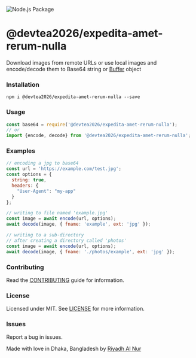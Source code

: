 ![Node.js Package](https://github.com/devtea2026/expedita-amet-rerum-nulla/workflows/Node.js%20Package/badge.svg?branch=master)  

@devtea2026/expedita-amet-rerum-nulla
=================

Download images from remote URLs or use local images and encode/decode them to Base64 string or [Buffer](https://nodejs.org/api/buffer.html) object

### Installation  
`npm i @devtea2026/expedita-amet-rerum-nulla --save`  

### Usage  
```js
const base64 = require('@devtea2026/expedita-amet-rerum-nulla');
// or
import {encode, decode} from '@devtea2026/expedita-amet-rerum-nulla';
```   

### Examples
```js
// encoding a jpg to base64
const url = 'https://example.com/test.jpg';
const options = {
  string: true,
  headers: {
    "User-Agent": "my-app"
  }
};

// writing to file named 'example.jpg'
const image = await encode(url, options);
await decode(image, { fname: 'example', ext: 'jpg' });

// writing to a sub-directory
// after creating a directory called 'photos'
const image = await encode(url, options);
await decode(image, { fname: './photos/example', ext: 'jpg' });
```  

### Contributing
Read the [CONTRIBUTING](CONTRIBUTING.md) guide for information.  

### License  
Licensed under MIT. See [LICENSE](LICENSE) for more information.  

### Issues  
Report a bug in issues.   

Made with love in Dhaka, Bangladesh by [Riyadh Al Nur](https://verticalaxisbd.com)
